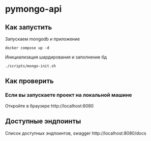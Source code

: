 # pymongo-api

## Как запустить

Запускаем mongodb и приложение

```shell
docker compose up -d
```

Инициализация шардирования и заполнение бд

```shell
./scripts/mongo-init.sh
```

## Как проверить

### Если вы запускаете проект на локальной машине

Откройте в браузере http://localhost:8080

## Доступные эндпоинты

Список доступных эндпоинтов, swagger http://localhost:8080/docs